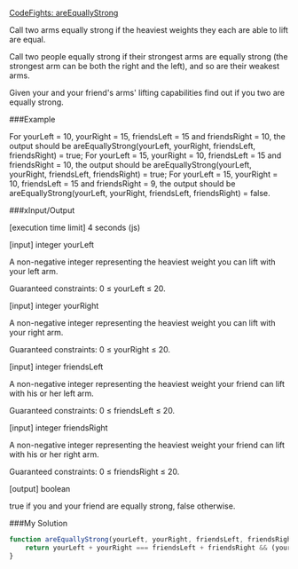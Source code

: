 [CodeFights: areEquallyStrong](https://codefights.com/arcade/intro/level-5/g6dc9KJyxmFjB98dL)

Call two arms equally strong if the heaviest weights they each are able to lift are equal.

Call two people equally strong if their strongest arms are equally strong (the strongest arm can be both the right and the left), and so are their weakest arms.

Given your and your friend's arms' lifting capabilities find out if you two are equally strong.

###Example

For yourLeft = 10, yourRight = 15, friendsLeft = 15 and friendsRight = 10, the output should be
areEquallyStrong(yourLeft, yourRight, friendsLeft, friendsRight) = true;
For yourLeft = 15, yourRight = 10, friendsLeft = 15 and friendsRight = 10, the output should be
areEquallyStrong(yourLeft, yourRight, friendsLeft, friendsRight) = true;
For yourLeft = 15, yourRight = 10, friendsLeft = 15 and friendsRight = 9, the output should be
areEquallyStrong(yourLeft, yourRight, friendsLeft, friendsRight) = false.

###xInput/Output

[execution time limit] 4 seconds (js)

[input] integer yourLeft

A non-negative integer representing the heaviest weight you can lift with your left arm.

Guaranteed constraints:
0 ≤ yourLeft ≤ 20.

[input] integer yourRight

A non-negative integer representing the heaviest weight you can lift with your right arm.

Guaranteed constraints:
0 ≤ yourRight ≤ 20.

[input] integer friendsLeft

A non-negative integer representing the heaviest weight your friend can lift with his or her left arm.

Guaranteed constraints:
0 ≤ friendsLeft ≤ 20.

[input] integer friendsRight

A non-negative integer representing the heaviest weight your friend can lift with his or her right arm.

Guaranteed constraints:
0 ≤ friendsRight ≤ 20.

[output] boolean

true if you and your friend are equally strong, false otherwise.

###My Solution 
```js
function areEquallyStrong(yourLeft, yourRight, friendsLeft, friendsRight) {
    return yourLeft + yourRight === friendsLeft + friendsRight && (yourLeft === friendsLeft || yourLeft === friendsRight || yourRight === friendsLeft || yourRight === friendsLeft)
}
```